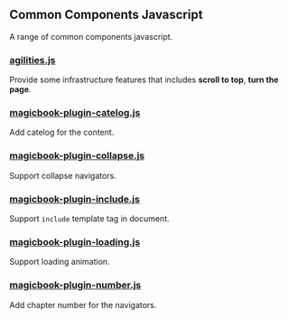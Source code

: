 ## Common Components Javascript
A range of common components javascript.

### [agilities.js](#public/doc/plugins/components/js/agilities.md)
Provide some infrastructure features that includes **scroll to top**, **turn the page**.

### [magicbook-plugin-catelog.js](#public/doc/plugins/components/js/magicbook-plugin-catelog.md)
Add catelog for the content.

### [magicbook-plugin-collapse.js](#public/doc/plugins/components/js/magicbook-plugin-collapse.md)
Support collapse navigators.

### [magicbook-plugin-include.js](#public/doc/plugins/components/js/magicbook-plugin-include.md)
Support `include` template tag in document.

### [magicbook-plugin-loading.js](#public/doc/plugins/components/js/magicbook-plugin-loading.md)
Support loading animation.

### [magicbook-plugin-number.js](#public/doc/plugins/components/js/magicbook-plugin-number.md)
Add chapter number for the navigators.
